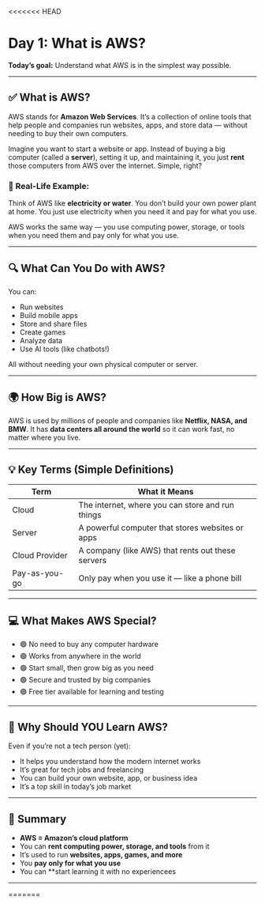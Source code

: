 <<<<<<< HEAD
# Day 1: What is AWS?

**Today’s goal:** Understand what AWS is in the simplest way possible.

---

## ✅ What is AWS?

AWS stands for **Amazon Web Services**.
It’s a collection of online tools that help people and companies run websites, apps, and store data — without needing to buy their own computers.

Imagine you want to start a website or app.
Instead of buying a big computer (called a **server**), setting it up, and maintaining it, you just **rent** those computers from AWS over the internet. Simple, right?

### 🧠 Real-Life Example:
Think of AWS like **electricity or water**.
You don’t build your own power plant at home. You just use electricity when you need it and pay for what you use.

AWS works the same way — you use computing power, storage, or tools when you need them and pay only for what you use.

---


## 🔍 What Can You Do with AWS?

You can:

- Run websites
- Build mobile apps
- Store and share files
- Create games
- Analyze data
- Use AI tools (like chatbots!)

All without needing your own physical computer or server.

---


## 🌍 How Big is AWS?

AWS is used by millions of people and companies like **Netflix, NASA, and BMW**.
It has **data centers all around the world** so it can work fast, no matter where you live.

---

## 💡 Key Terms (Simple Definitions)

| Term          | What it Means                                      |
|---------------|---------------------------------------------------|
| Cloud         | The internet, where you can store and run things |
| Server        | A powerful computer that stores websites or apps |
| Cloud Provider| A company (like AWS) that rents out these servers|
| Pay-as-you-go | Only pay when you use it — like a phone bill     |

---

## 💻 What Makes AWS Special?

- 🟢 No need to buy any computer hardware
- 🟢 Works from anywhere in the world
- 🟢 Start small, then grow big as you need
- 🟢 Secure and trusted by big companies
- 🟢 Free tier available for learning and testing

---




## 🎯 Why Should YOU Learn AWS?

Even if you’re not a tech person (yet):

- It helps you understand how the modern internet works
- It’s great for tech jobs and freelancing
- You can build your own website, app, or business idea
- It’s a top skill in today’s job market

---



## 📝 Summary

- **AWS = Amazon’s cloud platform**
- You can **rent computing power, storage, and tools** from it
- It’s used to run **websites, apps, games, and more**
- You **pay only for what you use**
- You can **start learning it with no experiencees
---
=======

